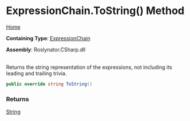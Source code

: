 # ExpressionChain\.ToString\(\) Method

[Home](../../../../README.md)

**Containing Type**: [ExpressionChain](../README.md)

**Assembly**: Roslynator\.CSharp\.dll

\
Returns the string representation of the expressions, not including its leading and trailing trivia\.

```csharp
public override string ToString()
```

### Returns

[String](https://docs.microsoft.com/en-us/dotnet/api/system.string)

